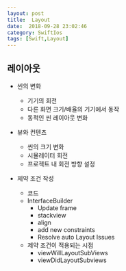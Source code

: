 ```yaml
---
layout: post
title:  Layout
date:  2018-09-28 23:02:46
category: SwiftIos
tags: [Swift,Layout]
---
```



## 레이아웃

* 씬의 변화
  * 기기의 회전
  * 다른 화면 크기/배율의 기기에서 동작
  * 동적인 씬 레이아웃 변화
* 뷰와 컨텐츠
  * 씬의 크기 변화
  * 시뮬레이터 회전
  * 프로젝트 내 회전 방향 설정





* 제약 조건 작성
  * 코드
  * InterfaceBuilder
    * Update frame
    * stackview
    * align
    * add new constraints
    * Resolve auto Layout Issues
  * 제약 조건이 적용되는 시점
    * viewWillLayoutSubViews
    * viewDidLayoutSubviews





